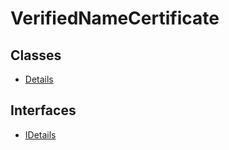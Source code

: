 # VerifiedNameCertificate

## Classes

- [Details](classes/Details.md)

## Interfaces

- [IDetails](interfaces/IDetails.md)
